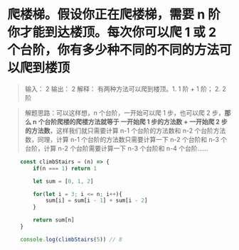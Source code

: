 # 爬楼梯。假设你正在爬楼梯，需要 n 阶你才能到达楼顶。每次你可以爬 1 或 2 个台阶，你有多少种不同的不同的方法可以爬到楼顶

> 输入： 2
> 输出： 2
> 解释： 有两种方法可以爬到楼顶。1. 1 阶 + 1 阶； 2. 2 阶

> 解题思路：可以这样想，n 个台阶，一开始可以爬 1 步，也可以爬 2 步，**那么 n 个台阶爬楼的爬楼方法就等于 一开始爬 1 步的方法数 + 一开始爬 2 步的方法数**，这样我们就只需要计算 n-1 个台阶的方法数和 n-2 个台阶方法数，同理，计算 n-1 个台阶的方法数只需要计算一下 n-2 个台阶和 n-3 个台阶，计算 n-2 个台阶需要计算一下 n-3 个台阶和 n-4 个台阶……

```JavaScript
    const climbStairs = (n) => {
        if(n === 1) return 1

        let sum = [0, 1, 2]

        for(let i = 3; i <= n; i++){
            sum[i] = sum[i - 1] + sum[i - 2]
        }

        return sum[n]
    }

    console.log(climbStairs(5)) // 8
```
